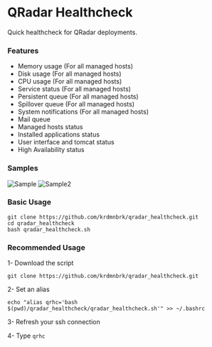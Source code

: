 # QRadar Healthcheck

Quick healthcheck for QRadar deployments.

### Features
- Memory usage (For all managed hosts)
- Disk usage (For all managed hosts)
- CPU usage (For all managed hosts)
- Service status (For all managed hosts)
- Persistent queue (For all managed hosts)
- Spillover queue (For all managed hosts)
- System notifications (For all managed hosts)
- Mail queue
- Managed hosts status
- Installed applications status
- User interface and tomcat status
- High Availability status

### Samples

![Sample](https://github.com/krdmnbrk/qradar_healthcheck/blob/master/sample.png)
![Sample2](https://github.com/krdmnbrk/qradar_healthcheck/blob/master/sample2.png)

### Basic Usage
```
git clone https://github.com/krdmnbrk/qradar_healthcheck.git
cd qradar_healthcheck
bash qradar_healthcheck.sh
```
### Recommended Usage
1- Download the script

`git clone https://github.com/krdmnbrk/qradar_healthcheck.git`

2- Set an alias

`echo "alias qrhc='bash $(pwd)/qradar_healthcheck/qradar_healthcheck.sh'" >> ~/.bashrc`

3- Refresh your ssh connection

4- Type `qrhc`


